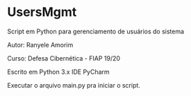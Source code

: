 # UsersMgmt
Script em Python para gerenciamento de usuários do sistema

Autor: Ranyele Amorim

Curso: Defesa Cibernética - FIAP 19/20

Escrito em Python 3.x
IDE PyCharm

Executar o arquivo main.py pra iniciar o script.
